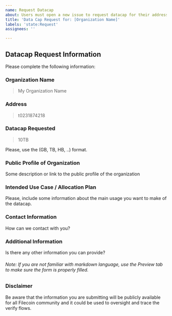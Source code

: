 ```yaml
---
name: Request Datacap
about: Users must open a new issue to request datacap for their addresses
title: 'Data Cap Request for: [Organization Name]'
labels: 'state:Request'
assignees: ''

---
```


##  Datacap Request Information

Please complete the following information:

### Organization Name

>My Organization Name

### Address

>t0231874218

### Datacap Requested

>10TB

Please, use the (GB, TB, HB, ..) format.

### Public Profile of Organization

Some description or link to the public profile of the organization

### Intended Use Case / Allocation Plan

Please, include some information about the main usage you want to make of the datacap.

### Contact Information

How can we contact with you?

### Additional Information

Is there any other information you can provide?


###### _Note: If you are not familiar with markdown language, use the Preview tab to make sure the form is properly filled._

### Disclaimer

Be aware that the information you are submitting will be publicly available for all Filecoin community and it could be used to oversight and trace the verify flows.
